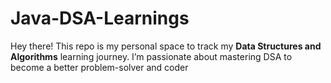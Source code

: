 # Java-DSA-Learnings
Hey there! This repo is my personal space to track my **Data Structures and Algorithms** learning journey. I’m passionate about mastering DSA to become a better problem-solver and coder

